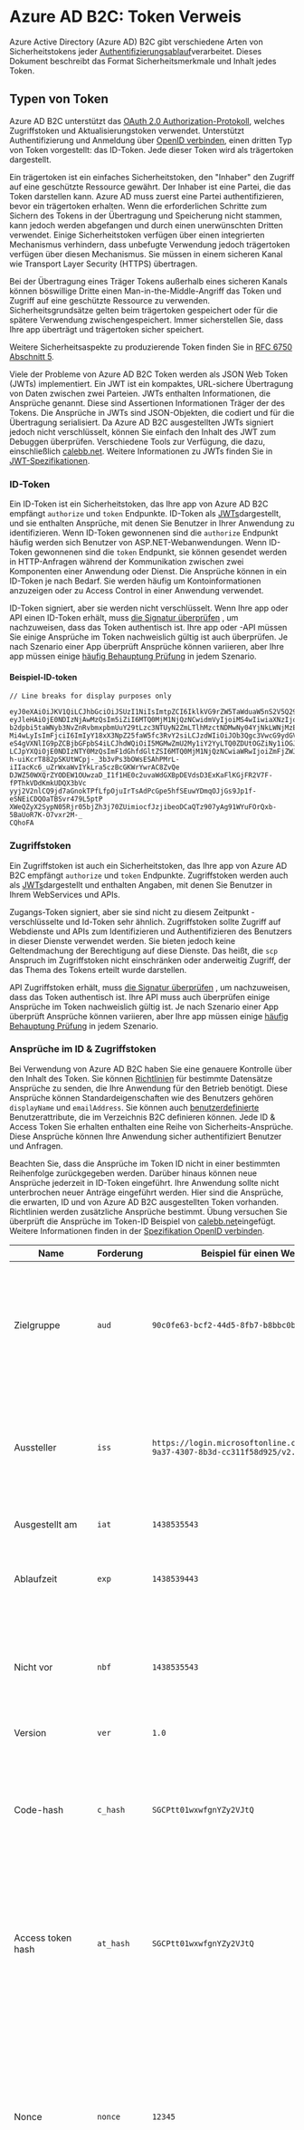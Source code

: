 <properties
    pageTitle="Azure Active Directory B2C | Microsoft Azure"
    description="Die Typen von Azure Active Directory B2C ausgestellten Token."
    services="active-directory-b2c"
    documentationCenter=""
    authors="dstrockis"
    manager="mbaldwin"
    editor=""/>

<tags
    ms.service="active-directory-b2c"
    ms.workload="identity"
    ms.tgt_pltfrm="na"
    ms.devlang="na"
    ms.topic="article"
    ms.date="07/22/2016"
    ms.author="dastrock"/>


# <a name="azure-ad-b2c-token-reference"></a>Azure AD B2C: Token Verweis

Azure Active Directory (Azure AD) B2C gibt verschiedene Arten von Sicherheitstokens jeder [Authentifizierungsablauf](active-directory-b2c-apps.md)verarbeitet. Dieses Dokument beschreibt das Format Sicherheitsmerkmale und Inhalt jedes Token.

## <a name="types-of-tokens"></a>Typen von Token

Azure AD B2C unterstützt das [OAuth 2.0 Authorization-Protokoll](active-directory-b2c-reference-protocols.md), welches Zugriffstoken und Aktualisierungstoken verwendet. Unterstützt Authentifizierung und Anmeldung über [OpenID verbinden](active-directory-b2c-reference-protocols.md), einen dritten Typ von Token vorgestellt: das ID-Token. Jede dieser Token wird als trägertoken dargestellt.

Ein trägertoken ist ein einfaches Sicherheitstoken, den "Inhaber" den Zugriff auf eine geschützte Ressource gewährt. Der Inhaber ist eine Partei, die das Token darstellen kann. Azure AD muss zuerst eine Partei authentifizieren, bevor ein trägertoken erhalten. Wenn die erforderlichen Schritte zum Sichern des Tokens in der Übertragung und Speicherung nicht stammen, kann jedoch werden abgefangen und durch einen unerwünschten Dritten verwendet. Einige Sicherheitstoken verfügen über einen integrierten Mechanismus verhindern, dass unbefugte Verwendung jedoch trägertoken verfügen über diesen Mechanismus. Sie müssen in einem sicheren Kanal wie Transport Layer Security (HTTPS) übertragen.

Bei der Übertragung eines Träger Tokens außerhalb eines sicheren Kanals können böswillige Dritte einen Man-in-the-Middle-Angriff das Token und Zugriff auf eine geschützte Ressource zu verwenden. Sicherheitsgrundsätze gelten beim trägertoken gespeichert oder für die spätere Verwendung zwischengespeichert. Immer sicherstellen Sie, dass Ihre app überträgt und trägertoken sicher speichert.

Weitere Sicherheitsaspekte zu produzierende Token finden Sie in [RFC 6750 Abschnitt 5](http://tools.ietf.org/html/rfc6750).

Viele der Probleme von Azure AD B2C Token werden als JSON Web Token (JWTs) implementiert. Ein JWT ist ein kompaktes, URL-sichere Übertragung von Daten zwischen zwei Parteien. JWTs enthalten Informationen, die Ansprüche genannt. Diese sind Assertionen Informationen Träger der des Tokens. Die Ansprüche in JWTs sind JSON-Objekten, die codiert und für die Übertragung serialisiert. Da Azure AD B2C ausgestellten JWTs signiert jedoch nicht verschlüsselt, können Sie einfach den Inhalt des JWT zum Debuggen überprüfen. Verschiedene Tools zur Verfügung, die dazu, einschließlich [calebb.net](http://calebb.net). Weitere Informationen zu JWTs finden Sie in [JWT-Spezifikationen](http://self-issued.info/docs/draft-ietf-oauth-json-web-token.html).

### <a name="id-tokens"></a>ID-Token

Ein ID-Token ist ein Sicherheitstoken, das Ihre app von Azure AD B2C empfängt `authorize` und `token` Endpunkte. ID-Token als [JWTs](#types-of-tokens)dargestellt, und sie enthalten Ansprüche, mit denen Sie Benutzer in Ihrer Anwendung zu identifizieren. Wenn ID-Token gewonnenen sind die `authorize` Endpunkt häufig werden sich Benutzer von ASP.NET-Webanwendungen. Wenn ID-Token gewonnenen sind die `token` Endpunkt, sie können gesendet werden in HTTP-Anfragen während der Kommunikation zwischen zwei Komponenten einer Anwendung oder Dienst. Die Ansprüche können in ein ID-Token je nach Bedarf. Sie werden häufig um Kontoinformationen anzuzeigen oder zu Access Control in einer Anwendung verwendet.  

ID-Token signiert, aber sie werden nicht verschlüsselt. Wenn Ihre app oder API einen ID-Token erhält, muss [die Signatur überprüfen](#token-validation) , um nachzuweisen, dass das Token authentisch ist. Ihre app oder -API müssen Sie einige Ansprüche im Token nachweislich gültig ist auch überprüfen. Je nach Szenario einer App überprüft Ansprüche können variieren, aber Ihre app müssen einige [häufig Behauptung Prüfung](#token-validation) in jedem Szenario.

#### <a name="sample-id-token"></a>Beispiel-ID-token
```
// Line breaks for display purposes only

eyJ0eXAiOiJKV1QiLCJhbGciOiJSUzI1NiIsImtpZCI6IklkVG9rZW5TaWduaW5nS2V5Q29udGFpbmVyIn0.
eyJleHAiOjE0NDIzNjAwMzQsIm5iZiI6MTQ0MjM1NjQzNCwidmVyIjoiMS4wIiwiaXNzIjoiaHR0cHM6Ly9s
b2dpbi5taWNyb3NvZnRvbmxpbmUuY29tLzc3NTUyN2ZmLTlhMzctNDMwNy04YjNkLWNjMzExZjU4ZDkyNS92
Mi4wLyIsImFjciI6ImIyY18xX3NpZ25faW5fc3RvY2siLCJzdWIiOiJOb3Qgc3VwcG9ydGVkIGN1cnJlbnRs
eS4gVXNlIG9pZCBjbGFpbS4iLCJhdWQiOiI5MGMwZmU2My1iY2YyLTQ0ZDUtOGZiNy1iOGJiYzBiMjlkYzYi
LCJpYXQiOjE0NDIzNTY0MzQsImF1dGhfdGltZSI6MTQ0MjM1NjQzNCwiaWRwIjoiZmFjZWJvb2suY29tIn0.
h-uiKcrT882pSKUtWCpj-_3b3vPs3bOWsESAhPMrL-iIIacKc6_uZrWxaWvIYkLra5czBcGKWrYwrAC8ZvQe
DJWZ50WXQrZYODEW1OUwzaD_I1f1HE0c2uvaWdGXBpDEVdsD3ExKaFlKGjFR2V7F-fPThkVDdKmkUDQX3bVc
yyj2V2nlCQ9jd7aGnokTPfLfpOjuIrTsAdPcGpe5hfSEuwYDmqOJjGs9Jp1f-eSNEiCDQOaTBSvr479L5ptP
XWeQZyX2SypN05Rjr05bjZh3j70ZUimiocfJzjibeoDCaQTz907yAg91WYuFOrQxb-5BaUoR7K-O7vxr2M-_
CQhoFA

```

### <a name="access-tokens"></a>Zugriffstoken

Ein Zugriffstoken ist auch ein Sicherheitstoken, das Ihre app von Azure AD B2C empfängt `authorize` und `token` Endpunkte. Zugriffstoken werden auch als [JWTs](#types-of-tokens)dargestellt und enthalten Angaben, mit denen Sie Benutzer in Ihrem WebServices und APIs.

Zugangs-Token signiert, aber sie sind nicht zu diesem Zeitpunkt - verschlüsselte und Id-Token sehr ähnlich.  Zugriffstoken sollte Zugriff auf Webdienste und APIs zum Identifizieren und Authentifizieren des Benutzers in dieser Dienste verwendet werden.  Sie bieten jedoch keine Geltendmachung der Berechtigung auf diese Dienste.  Das heißt, die `scp` Anspruch im Zugriffstoken nicht einschränken oder anderweitig Zugriff, der das Thema des Tokens erteilt wurde darstellen.

API Zugriffstoken erhält, muss [die Signatur überprüfen](#token-validation) , um nachzuweisen, dass das Token authentisch ist. Ihre API muss auch überprüfen einige Ansprüche im Token nachweislich gültig ist. Je nach Szenario einer App überprüft Ansprüche können variieren, aber Ihre app müssen einige [häufig Behauptung Prüfung](#token-validation) in jedem Szenario.

### <a name="claims-in-id--access-tokens"></a>Ansprüche im ID & Zugriffstoken

Bei Verwendung von Azure AD B2C haben Sie eine genauere Kontrolle über den Inhalt des Token. Sie können [Richtlinien](active-directory-b2c-reference-policies.md) für bestimmte Datensätze Ansprüche zu senden, die Ihre Anwendung für den Betrieb benötigt. Diese Ansprüche können Standardeigenschaften wie des Benutzers gehören `displayName` und `emailAddress`. Sie können auch [benutzerdefinierte](active-directory-b2c-reference-custom-attr.md) Benutzerattribute, die im Verzeichnis B2C definieren können. Jede ID & Access Token Sie erhalten enthalten eine Reihe von Sicherheits-Ansprüche. Diese Ansprüche können Ihre Anwendung sicher authentifiziert Benutzer und Anfragen.

Beachten Sie, dass die Ansprüche im Token ID nicht in einer bestimmten Reihenfolge zurückgegeben werden. Darüber hinaus können neue Ansprüche jederzeit in ID-Token eingeführt. Ihre Anwendung sollte nicht unterbrochen neuer Anträge eingeführt werden. Hier sind die Ansprüche, die erwarten, ID und von Azure AD B2C ausgestellten Token vorhanden. Richtlinien werden zusätzliche Ansprüche bestimmt. Übung versuchen Sie überprüft die Ansprüche im Token-ID Beispiel von [calebb.net](http://calebb.net)eingefügt. Weitere Informationen finden in der [Spezifikation OpenID verbinden](http://openid.net/specs/openid-connect-core-1_0.html).

| Name | Forderung | Beispiel für einen Wert | Beschreibung |
| ----------------------- | ------------------------------- | ------------ | --------------------------------- |
| Zielgruppe | `aud` | `90c0fe63-bcf2-44d5-8fb7-b8bbc0b29dc6` | Ein Anspruch Zielgruppe identifiziert den Empfänger des Tokens. Für Azure AD B2C ist das Publikum Ihre app Anwendung ID Ihrer app im Portal Registrierung app zugewiesen wurde. Ihre Anwendung sollte diesen Wert überprüfen und Token ablehnen, wenn es nicht übereinstimmt. |
| Aussteller | `iss` | `https://login.microsoftonline.com/775527ff-9a37-4307-8b3d-cc311f58d925/v2.0/` | Dies gibt den Sicherheitstokendienst (STS), der erstellt und gibt das Token zurück. Es gibt auch Azure AD-Verzeichnis, in dem der Benutzer authentifiziert wurde. Ihre app sollte Aussteller Anspruch darauf kam das Token vom Endpunkt v2. 0 überprüft werden. |
| Ausgestellt am | `iat` | `1438535543` | Dies ist die Zeit mit Token ausgestellt wurde, rechtzeitig Epoche dargestellt. |
| Ablaufzeit | `exp` | `1438539443` | Die Ablaufzeit, die Behauptung ist, das Token ungültig ist, wird, dargestellt in Epoche Zeit. Ihre app verwenden dafür die Gültigkeitsdauer des Tokens Gültigkeit.  |
| Nicht vor | `nbf` | `1438535543` | Dies ist die Zeit, die das Token ungültig, Epoche Zeit dargestellt wird. Dies entspricht in der Regel gleichzeitig das Token ausgestellt wurde. Ihre app verwenden dafür die Gültigkeitsdauer des Tokens Gültigkeit.  |
| Version | `ver` | `1.0` | Die Version der Token-ID ist von Azure AD definiert |
| Code-hash | `c_hash` | `SGCPtt01wxwfgnYZy2VJtQ` | Ein Hash Code gehört ein ID-Token nur, wenn das Token mit einem Autorisierungscode OAuth 2.0 ausgegeben wird. Ein Hash Code kann verwendet werden, die Authentizität einer Autorisierungscode überprüft. [Spezifikation OpenID verbinden](http://openid.net/specs/openid-connect-core-1_0.html) für weitere Details zu dieser Überprüfung anzeigen |
| Access token hash | `at_hash` | `SGCPtt01wxwfgnYZy2VJtQ` | Ein token Zugriff Hash gehört ein ID-Token nur, wenn das Token mit einem Zugriffstoken OAuth 2.0 ausgegeben wird. Ein token Access-Hash kann verwendet werden, die Authentizität eines Zugriffstokens überprüft. [Spezifikation OpenID verbinden](http://openid.net/specs/openid-connect-core-1_0.html) für weitere Details zu dieser Überprüfung anzeigen |
| Nonce | `nonce` | `12345` | Eine Nonce ist eine Strategie zur token Replay-Angriffe. Ihre app können Nonce in eine Authentifizierungsanfrage mithilfe der `nonce` Parameter Abfragen. Der Wert in der Anforderung ausgegeben, die unverändert das `nonce` Anspruch ein ID-Token. Dadurch wird Ihre app überprüfen den Wert mit dem Wert in der Anforderung angegebene das app Sitzung mit einer bestimmten ID verknüpft. Ihre Anwendung sollte diese Überprüfung während der ID-token Validierung ausführen. |
| Betreff | `sub` | `Not supported currently. Use oid claim.` | Dies ist ein Prinzipal über dem Token Informationen wie der Benutzer einer Anwendung bestimmt. Dieser Wert ist unveränderlich und kann nicht neu zugewiesen oder wiederverwendet werden. Hiermit können Sie Autorisierung überprüft werden soll, wie wenn das Token Zugriff auf eine Ressource verwendet wird. In Azure AD B2C ist Thema Anspruch jedoch noch nicht implementiert. Konfigurieren Sie die Richtlinien auf die Objekt-ID `oid` anfordern und dessen Wert identifizieren Benutzer anstelle Betreff Anspruch für die Autorisierung. |
| Authentifizierung Kontextreferenz-Klasse | `acr` | `b2c_1_sign_in` | Dies ist der Name der Richtlinie, die verwendet wurde, um die Token-ID erhalten.  |
| Authentifizierung | `auth_time` | `1438535543` | Dieser Antrag ist Zeit mit einer letzten eingegebenen Benutzeranmeldeinformationen Epoche Zeit. |


### <a name="refresh-tokens"></a>Aktualisieren von Token

Aktualisieren Token sind Sicherheitstoken, die Ihre Anwendung neue ID-Tokens und Tokens in einen Fluss OAuth 2.0 zugreifen kann. Sie bieten Ihre app langfristigen Zugriff auf Ressourcen für Benutzer ohne Interaktion mit Benutzern.

Eine Aktualisierung empfangen token token auf Ihre app muss Anfordern der `offline_acesss` Bereich. Weitere Informationen zu den `offline_access` Bereich, finden Sie in [Azure AD B2C-Protokoll Verweis](active-directory-b2c-reference-protocols.md).

Token aktualisiert werden und werden immer, Ihre Anwendung transparent. Sie erhalten von Azure AD überprüft und von Azure AD interpretiert. Sie sind langlebig, aber Ihre app sollte nicht mit der Erwartung Aktualisierungstoken für einen bestimmten Zeitraum dauert geschrieben werden. Aktualisierungstoken können jederzeit aus verschiedenen Gründen ungültig sein. Die einzige Möglichkeit für Ihre Anwendung wissen, ob eine Aktualisierungstoken gültig ist ist der Versuch durch ein token Anforderung Azure AD einlösen.

Beim einlösen Aktualisierungstoken für ein neues Token (und wenn Ihre app gewährt wurden die `offline_access` Bereich), erhalten Sie ein neues Aktualisierungstoken token auf. Speichern Sie das Aktualisierungstoken neu. Sie ersetzen Aktualisierungstoken, das Sie zuvor in der Anforderung verwendet. Dies stellt sicher, dass Ihr Aktualisierungstoken so lange gültig.

## <a name="token-validation"></a>Token Validierung

Überprüfen ein Tokens Prüfen Ihrer Anwendung die Signatur und den Ansprüchen des Tokens.

Viele open-Source-Bibliotheken stehen für JWTs, je nach Ihrer bevorzugten Sprache überprüfen. Wir empfehlen, dass Sie diese Optionen, anstatt eine eigene Validierungslogik implementieren. Die Informationen in diesem Handbuch helfen bei der Verwendung ordnungsgemäß diese Bibliotheken.

### <a name="validate-the-signature"></a>Die Signatur überprüfen
Ein JWT enthält drei Segmente getrennt von den `.` Zeichen. Das erste Segment ist der **Header**, die zweite ist der **Text**und der dritte ist die **Signatur**. Segment Signatur kann verwendet werden, die Authentizität des Tokens überprüft, damit Ihre Anwendung vertrauen können.

Mit Industriestandard Asymmetrische Verschlüsselungsalgorithmen wie RSA 256 sind Azure AD B2C-Token signiert. Der Header des Tokens enthält Informationen der Schlüssel und Verschlüsselung zum Signieren von Token verwendet:

```
{
        "typ": "JWT",
        "alg": "RS256",
        "kid": "GvnPApfWMdLRi8PDmisFn7bprKg"
}
```

Die `alg` Anspruch gibt den Algorithmus, der verwendet wurde, das Token. Die `kid` Anspruch gibt den bestimmten öffentlichen Schlüssel, mit dem das Token signiert wurde.

Zu jedem Zeitpunkt kann Azure AD einen Token mithilfe einer Reihe von öffentlich-Private Schlüsselpaare signieren. Azure AD dreht kann mehrere Schlüssel in regelmäßigen Abständen Ihre app automatisch mit den geänderten geschrieben werden soll. Eine angemessene Häufigkeit nach Updates auf die öffentlichen Schlüssel von Azure AD verwendet wird innerhalb von 24 Stunden.

Azure AD B2C hat einen Metadaten-Endpunkt OpenID verbinden. Dadurch können apps Informationen Azure AD B2C zur Laufzeit abrufen. Hierzu zählen Endpunkte, token Inhalt und Token Signaturschlüssel. Das B2C-Verzeichnis enthält ein JSON-Metadatendokument für jede Richtlinie. Beispielsweise das Metadatendokument für die `b2c_1_sign_in` Politik in der `fabrikamb2c.onmicrosoft.com` befindet sich unter:

```
https://login.microsoftonline.com/fabrikamb2c.onmicrosoft.com/v2.0/.well-known/openid-configuration?p=b2c_1_sign_in
```

`fabrikamb2c.onmicrosoft.com`wird verwendet, um die Benutzerauthentifizierung B2C-Verzeichnis und `b2c_1_sign_in` Richtlinie zu Token verwendet. Um zu bestimmen, welche Richtlinie verwendet wurde, einen Token und wo die Metadaten abgerufen haben Sie zwei Optionen. Der Richtlinienname, befindet sich auf der `acr` Anspruch im Token. Analysieren Ansprüche aus den JWT von Base64-Decodierung Text und deserialisiert die JSON-Zeichenfolge führt. Die `acr` Anspruchs werden der Name der Richtlinie, die verwendet wurde, um das Token ausstellen.  Eine andere Möglichkeit ist zum Codieren der Richtlinie in den Wert der `state` Parameter, wenn die Anforderung und decodieren, um zu ermitteln, welche Richtlinie verwendet wurde. Bei beiden Methoden ist gültig.

Das Metadatendokument ist ein JSON-Objekt, das mehrere nützliche Informationen enthält. Dazu gehören die Position der Endpunkte verbinden OpenID Authentifizierung erforderlich. Auch `jwks_uri`, die dem Speicherort der Gruppe öffentlicher Schlüssel gibt Token signiert wird. Standort wird hier bereitgestellt, dass es empfiehlt sich, den Speicherort abrufen dynamisch durch das Metadatendokument und Analysieren `jwks_uri`:

```
https://login.microsoftonline.com/fabrikamb2c.onmicrosoft.com/discovery/v2.0/keys?p=b2c_1_sign_in
```

JSON-Dokument unter diesem URL enthält alle Informationen zum öffentlichen Schlüssel gerade verwendet. Ihre Anwendung kann die `kid` Anspruch im JWT-Header auf den öffentlichen Schlüssel in das JSON-Dokument auswählen, die ein bestimmtes Token signiert. Sie können dann die Überprüfung der Signatur den richtigen öffentlichen Schlüssel mit dem angegebenen Algorithmus ausführen.

Außerhalb dieses Dokument wird beschrieben, wie die Validierung der Signatur. Zahlreiche open-Source-Bibliotheken stehen Ihnen dabei helfen, wenn Sie sie benötigen.

### <a name="validate-the-claims"></a>Überprüfen der Ansprüche
Erhält Ihre app oder API-ID-Token, sollte es auch mehrere gegen die Ansprüche im Token-ID durchführen. Diese sind jedoch nicht auf:

- **Zielgruppe** Anspruch: sicherstellen, dass das Token-ID für Ihre Anwendung zugewiesen werden soll.
- Die Ansprüche **vor** und **Ablaufzeit** : diese überprüfen, ob das Token-ID nicht abgelaufen ist.
- Der **Aussteller** Anspruch: sicherstellen, dass das Token an Ihre app Azure AD ausgestellt wurde.
- Die **Nonce**: eine Strategie für token Replay-Angriffen.

Eine vollständige Liste der Validierung ausführen Ihrer app sollte finden Sie [Spezifikation OpenID verbinden](https://openid.net). Details zu den erwarteten Werten für diese Ansprüche sind im vorherigen [Abschnitt token](#types-of-tokens)enthalten.  

## <a name="token-lifetimes"></a>Token Lebensdauer

Die folgenden token Lebensdauer werden bereitgestellt, um Ihre Kenntnisse zu erweitern. Sie helfen Ihnen beim Entwickeln und Debuggen von apps. Beachten Sie, dass Ihre apps auf diese Lebensdauer konstant erwarten nicht geschrieben werden soll. Sie werden ändern können und.  Erfahren Sie mehr über die Anpassung von token Lebensdauer in Azure AD B2C [hier](active-directory-b2c-token-session-sso.md).

| Token | Lebensdauer | Beschreibung |
| ----------------------- | ------------------------------- | ------------ |
| ID-Token | Eine Stunde | ID-Token gelten in der Regel eine Stunde. Ihrer Anwendung können diese Lebensdauer zu eigenen Sessions mit Benutzern (empfohlen). Sie können auch eine andere Gültigkeitsdauer. Ihre Anwendung benötigt eine neue ID token, ist einfach zu einer neuen Anforderung-in Azure AD. Wenn ein Benutzer eine gültige Browsersitzung mit Azure hat Benutzer nicht müssen Anmeldedaten erneut eingeben. |
| Aktualisieren von Token | Bis zu 14 Tage | Ein einzelnes Aktualisierungstoken ist für maximal 14 Tage gültig. Ein Aktualisierungstoken kann jedoch verschiedene Gründe jederzeit ungültig werden. Ihre app sollte weiterhin versuchen, eine Aktualisierungstoken verwenden, bis die Anforderung fehlschlägt oder Ihre app Aktualisierungstoken durch einen neuen ersetzt.  Ein Aktualisierungstoken kann auch ungültig, wenn 90 Tage vergangen, seit der Benutzer zuletzt eingegebenen Anmeldeinformationen. |
| Autorisierungscodes | Fünf Minuten | Autorisierungscodes sind absichtlich kurzlebig. Sie sollten sofort eingelöst werden Zugriffstoken, ID-Token oder Aktualisierungstoken beim Empfang. |
